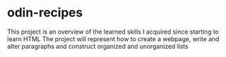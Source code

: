 # odin-recipes
This project is an overview of the learned skills I acquired since starting to learn HTML
The project will represent how to create a webpage, write and alter paragraphs and construct organized and unorganized lists